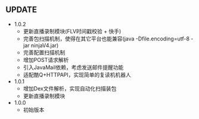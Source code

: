 ## UPDATE  
* 1.0.2 
    * 更新直播录制模块(FLV时间戳校验 + 快手)
    * 完善包扫描机制，使得在其它平台也能兼容(java -Dfile.encoding=utf-8 -jar ninjaV4.jar)
    * 完善配置扫描机制
    * 增加POST请求解析
    * 引入JavaMail依赖，考虑发送邮件提醒功能
    * 适配酷Q+HTTPAPI，实现简单的复读机机器人
* 1.0.1 
    * 增加Dex文件解析，实现自动化扫描装包
    * 更新直播录制模块
* 1.0.0 
    * 初始版本